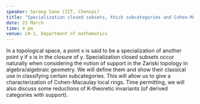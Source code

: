 ```yaml
---
speaker: Sarang Sane (IIT, Chennai) 
title: "Specialization closed subsets, thick subcategories and Cohen-Macaulay rings"
date: 23 March
time: 4 pm
venue: LH-1, Department of mathematics
---
```


In a topological space, a point x is said to be a specialization of another point y
if x is in the closure of y. Specialization closed subsets occur naturally when
considering the notion of support in the Zariski topology in algebra/algebraic geometry.
We will define them and show their classical use in classifying certain subcategories.
This will allow us to give a characterization of Cohen-Macaulay local rings. Time
permitting, we will also discuss some reductions of K-theoretic invariants (of
derived categories with support).
